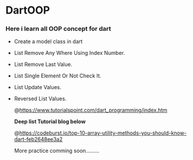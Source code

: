 # DartOOP
<h3><b>Here i learn all OOP concept for dart</h3></b>

- Create a model class in dart

- List Remove Any Where Using Index Number.

- List Remove Last Value.

- List Single Element Or Not Check It.

- List Update Values.

- Reversed List Values.


  @https://www.tutorialspoint.com/dart_programming/index.htm
  
  <b>Deep list Tutorial blog below</b></br>
  
  @https://codeburst.io/top-10-array-utility-methods-you-should-know-dart-feb2648ee3a2
  
  
  More practice comming soon.........

